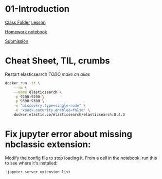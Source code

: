 # 01-Introduction

[Class Folder](../../01-intro)
[Lesson](../../01-intro/README.md)

[Homework notebook](module_1.ipynb)

[Submission](https://courses.datatalks.club/llm-zoomcamp-2024/homework/hw1)




# Cheat Sheet, TIL, crumbs

Restart elasticsearch
*TODO make an alias*
```bash
docker run -it \
    --rm \
    --name elasticsearch \
    -p 9200:9200 \
    -p 9300:9300 \
    -e "discovery.type=single-node" \
    -e "xpack.security.enabled=false" \
    docker.elastic.co/elasticsearch/elasticsearch:8.4.3
```

# Fix jupyter error about missing nbclassic extension:
Modify the config file to stop loading it. From a cell in the notebook, 
run this to see where it's installed:
```jsx
!jupyter server extension list
```

